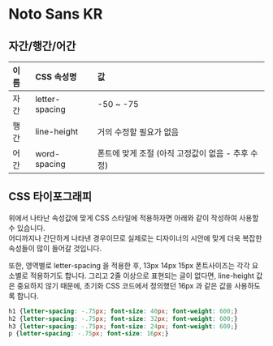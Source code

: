 # Noto Sans KR

## 자간/행간/어간

| 이름 | CSS 속성명 | 값 |
| :--- | :--- | :--- |
| 자간 | letter-spacing | -50 ~ -75 |
| 행간 | line-height | 거의 수정할 필요가 없음 |
| 어간 | word-spacing | 폰트에 맞게 조절 \(아직 고정값이 없음 - 추후 수정\) |

## CSS 타이포그래피

위에서 나타난 속성값에 맞게 CSS 스타일에 적용하자면 아래와 같이 작성하여 사용할 수 있습니다.  
어디까지나 간단하게 나타낸 경우이므로 실제로는 디자이너의 시안에 맞게 더욱 복잡한 속성들이 많이 들어갈 것입니다.

또한, 영역별로 letter-spacing 을 적용한 후, 13px 14px 15px 폰트사이즈는 각각 요소별로 적용하기도 합니다. 그리고 2줄 이상으로 표현되는 글이 없다면, line-height 값은 중요하지 않기 때문에, 초기화 CSS 코드에서 정의했던 16px 과 같은 값을 사용하도록 합니다.

```css
h1 {letter-spacing: -.75px; font-size: 40px; font-weight: 600;}
h2 {letter-spacing: -.75px; font-size: 32px; font-weight: 600;}
h3 {letter-spacing: -.75px; font-size: 24px; font-weight: 600;}
p {letter-spacing: -.75px; font-size: 16px;}
```




